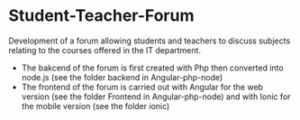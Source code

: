 # Student-Teacher-Forum

Development of a forum allowing students and teachers to discuss subjects relating to the courses offered in the IT department. 
* The bakcend of the forum is first created with Php then converted into node.js (see the folder backend in Angular-php-node)
* The frontend of the forum is carried out with Angular for the web version (see the folder Frontend in Angular-php-node) and with Ionic for the mobile version (see the folder ionic)
